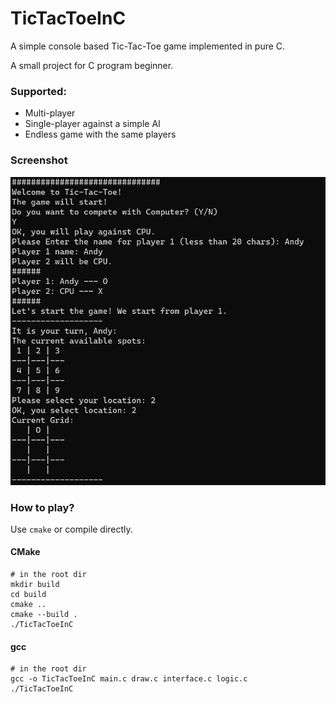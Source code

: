 # TicTacToeInC
A simple console based Tic-Tac-Toe game implemented in pure C.

A small project for C program beginner.

### Supported:
- Multi-player
- Single-player against a simple AI
- Endless game with the same players

### Screenshot
![screenshot](./screen_shot.png)

### How to play?
Use `cmake` or compile directly.
#### CMake
```shell
# in the root dir
mkdir build
cd build
cmake ..
cmake --build .
./TicTacToeInC
```

#### gcc
```shell
# in the root dir
gcc -o TicTacToeInC main.c draw.c interface.c logic.c
./TicTacToeInC
```
